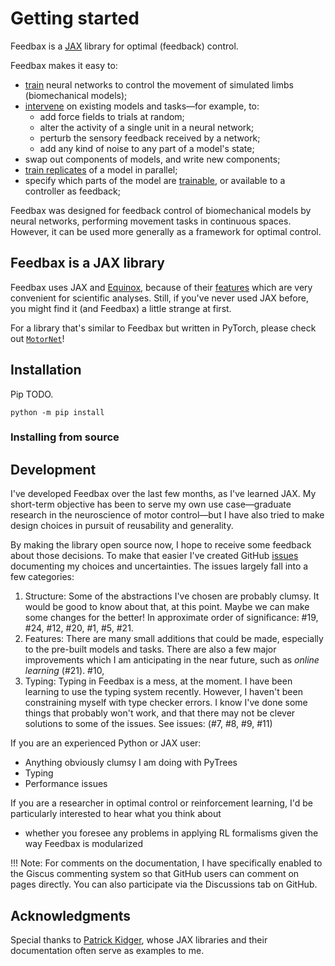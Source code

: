 # Getting started

Feedbax is a [JAX](https://jax.readthedocs.io/en/latest/beginner_guide.html#beginner-guide) library for optimal (feedback) control.

Feedbax makes it easy to:

- [train](/feedbax/examples/0_train_simple) neural networks to control the movement of simulated limbs (biomechanical models);
- [intervene](/feedbax/examples/3_intervening) on existing models and tasks—for example, to:
    - add force fields to trials at random;
    - alter the activity of a single unit in a neural network;
    - perturb the sensory feedback received by a network;
    - add any kind of noise to any part of a model's state;
- swap out components of models, and write new components;
- [train replicates](/feedbax/examples/4_vmap) of a model in parallel;
- specify which parts of the model are [trainable](/feedbax/examples/1_train/#selecting-part-of-the-model-to-train), or available to a controller as feedback;
<!-- - track the progress of a training run in Tensorboard. -->

Feedbax was designed for feedback control of biomechanical models by neural networks, performing movement tasks in continuous spaces. However, it can be used more generally as a framework for optimal control.

## Feedbax is a JAX library

Feedbax uses JAX and [Equinox](https://docs.kidger.site/equinox/), because of their [features](/feedbax/examples/pytrees/) which are very convenient for scientific analyses. Still, if you've never used JAX before, you might find it (and Feedbax) a little strange at first.
<!--
One disadvantage of JAX is a lack of GPU support on Windows, though it is possible to use the GPU through the Windows Subsystem for Linux (WSL). -->

For a library that's similar to Feedbax but written in PyTorch, please check out [`MotorNet`](https://github.com/OlivierCodol/MotorNet)!

## Installation

Pip TODO.

`python -m pip install`

### Installing from source

## Development

I've developed Feedbax over the last few months, as I've learned JAX. My short-term objective has been to serve my own use case—graduate research in the neuroscience of motor control—but I have also tried to make design choices in pursuit of reusability and generality.

By making the library open source now, I hope to receive some feedback about those decisions. To make that easier I've created GitHub [issues](https://github.com/mlprt/feedbax/issues) documenting my choices and uncertainties. The issues largely fall into a few categories:

1. Structure: Some of the abstractions I've chosen are probably clumsy. It would be good to know about that, at this point. Maybe we can make some changes for the better! In approximate order of significance: #19, #24, #12, #20, #1, #5, #21.
2. Features: There are many small additions that could be made, especially to the pre-built models and tasks. There are also a few major improvements which I am anticipating in the near future, such as *online learning* (#21). #10,
3. Typing: Typing in Feedbax is a mess, at the moment. I have been learning to use the typing system recently. However, I haven't been constraining myself with type checker errors. I know I've done some things that probably won't work, and that there may not be clever solutions to some of the issues. See issues: (#7, #8, #9, #11)

If you are an experienced Python or JAX user:

- Anything obviously clumsy I am doing with PyTrees
- Typing
- Performance issues

If you are a researcher in optimal control or reinforcement learning, I'd be particularly interested to hear what you think about

- whether you foresee any problems in applying RL formalisms given the way Feedbax is modularized

!!! Note:
    For comments on the documentation, I have specifically enabled to the Giscus commenting system so that GitHub users can comment on pages directly. You can also participate via the Discussions tab on GitHub.

## Acknowledgments

Special thanks to [Patrick Kidger](https://github.com/patrick-kidger), whose JAX libraries and their documentation often serve as examples to me.

